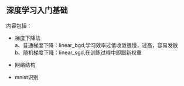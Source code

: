 ﻿## 深度学习入门基础

内容包括：
* 梯度下降法
  </br>a、普通梯度下降：linear_bgd,学习效率过低收敛很慢，过高，容易发散
  </br>b、随机梯度下降：linear_sgd,在训练过程中即跟新权重
  
* 网络结构
* mnist识别

